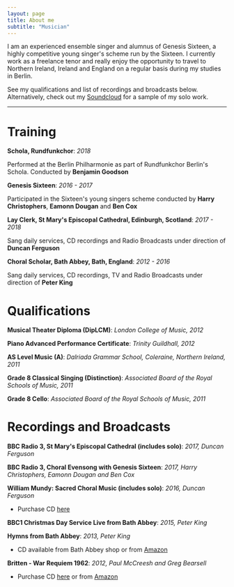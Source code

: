 ```yaml
---
layout: page
title: About me
subtitle: "Musician"
---
```

I am an experienced ensemble singer and alumnus of Genesis Sixteen, a highly competitive young singer's scheme run by the Sixteen. I currently work as a freelance tenor and really enjoy the opportunity to travel to Northern Ireland, Ireland and England on a regular basis during my studies in Berlin.

See my qualifications and list of recordings and broadcasts below. Alternatively, check out my [Soundcloud](https://soundcloud.com/grahamcoopertenor) for a sample of my solo work.

---

Training
======================
**Schola, Rundfunkchor**: *2018*

Performed at the Berlin Philharmonie as part of Rundfunkchor Berlin's Schola. Conducted by **Benjamin Goodson**

**Genesis Sixteen**: *2016 - 2017*

Participated in the Sixteen's young singers scheme conducted by **Harry Christophers**, **Eamonn Dougan** and **Ben Cox**

**Lay Clerk, St Mary's Episcopal Cathedral, Edinburgh, Scotland**: *2017 - 2018*

Sang daily services, CD recordings and Radio Broadcasts under direction of **Duncan Ferguson**

**Choral Scholar, Bath Abbey, Bath, England**: *2012 - 2016*

Sang daily services, CD recordings, TV and Radio Broadcasts under direction of **Peter King**

Qualifications
==============
**Musical Theater Diploma (DipLCM)**: *London College of Music, 2012*

**Piano Advanced Performance Certificate**: *Trinity Guildhall, 2012*

**AS Level Music (A)**: *Dalriada Grammar School, Coleraine, Northern Ireland, 2011*

**Grade 8 Classical Singing (Distinction)**: *Associated Board of the Royal Schools of Music, 2011*

**Grade 8 Cello**: *Associated Board of the Royal Schools of Music, 2011*

Recordings and Broadcasts
=========================
**BBC Radio 3, St Mary's Episcopal Cathedral (includes solo)**: *2017, Duncan Ferguson*

**BBC Radio 3, Choral Evensong with Genesis Sixteen**: *2017, Harry Christophers, Eamonn Dougan and Ben Cox*

**William Mundy: Sacred Choral Music (includes solo)**: *2016, Duncan Ferguson*

* Purchase CD [here](https://www.prestoclassical.co.uk/classical/products/8438820--william-mundy-sacred-choral-music#reviews)

**BBC1 Christmas Day Service Live from Bath Abbey**: *2015, Peter King*

**Hymns from Bath Abbey**: *2013, Peter King*

* CD available from Bath Abbey shop or from [Amazon](https://www.amazon.co.uk/Hymns-Bath-Abbey-Choir/dp/B00T9LQDD4)

**Britten - War Requiem 1962**: *2012, Paul McCreesh and Greg Bearsell*

* Purchase CD [here](https://www.chandos.net/products/catalogue/SIG%20340) or from [Amazon](https://www.amazon.de/Britten-War-Requiem-Mccreesh/dp/B00ECAAIX8)
